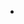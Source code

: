 - [<script>标签](https://github.com/ConstancePeng/readingNotes/blob/master/javascript/javascript%E5%9F%BA%E7%A1%80.md#%E6%95%B0%E6%8D%AE%E7%B1%BB%E5%9E%8B) 
- [数据类型](https://github.com/ConstancePeng/readingNotes/blob/master/javascript/javascript%E5%9F%BA%E7%A1%80.md#%E6%95%B0%E6%8D%AE%E7%B1%BB%E5%9E%8B) 
   - [五种基础数据](https://github.com/ConstancePeng/readingNotes/blob/master/javascript/javascript%E5%9F%BA%E7%A1%80.md#) 
   - [引用数据类型](https://github.com/ConstancePeng/readingNotes/blob/master/javascript/javascript%E5%9F%BA%E7%A1%80.md#) 
      - [Array(数组)](https://github.com/ConstancePeng/readingNotes/blob/master/javascript/javascript%E5%9F%BA%E7%A1%80.md#) 
      - [Date(日期)](https://github.com/ConstancePeng/readingNotes/blob/master/javascript/javascript%E5%9F%BA%E7%A1%80.md#) 
      - [RegExp(正则表达式)](https://github.com/ConstancePeng/readingNotes/blob/master/javascript/javascript%E5%9F%BA%E7%A1%80.md#)
      - [Function](https://github.com/ConstancePeng/readingNotes/blob/master/javascript/javascript%E5%9F%BA%E7%A1%80.md#)
- [typeof](https://github.com/ConstancePeng/readingNotes/blob/master/javascript/javascript%E5%9F%BA%E7%A1%80.md#typeof) 
- [其他](https://github.com/ConstancePeng/readingNotes/blob/master/javascript/javascript%E5%9F%BA%E7%A1%80.md#%E5%85%B6%E4%BB%96) 
### <script>标签  
作用是在html页面上加载javascript
1.  async 立即下载脚本的同时不妨碍页面的其他操作
2. defer 可以等到文档解析完成以后执行脚本
3. src 脚本的下载路径
4. type 指定脚本语言类型，一般是text/javascript
### 数据类型
1. #### 五种基础数据  Undefined Null Boolean Number String
   1.  *空字符串，0，NaN，null，和undefined可以转成false;其他都可以转成true*  
   2. *数值存在最小和最大值，超过返回-Infinity和+Infinity，可以使用isFinity()函数判断*  
   3. *数值有一个特殊值，非数值，NaN，用作运算结果返回为非数值的情况，可以使用isNaN()函数判断,NaN的所有操作均返回NaN，NaN与任何值不相等包括自身*  
   4. *parseInt(字符，基数)将字符串转成整数，忽略前面的空格，直到找到第一个非空字符，如果第一个字符不是数字或负号，则返回NaN,如果第一个字符是数字，则会继续解析直到末尾或第一个非数字符，使用时最好先传一个基数；parseFloat()和parseInt()相同，解析时会忽略所有前导零，只有第一个小数点生效*    
   5. *字符串一旦创建就不可变，拼接字符串是返回新的字符串给变量，如var a='s',a=a+'dd'*  
2. #### 引用数据类型  Object(无序键值对)  
   1. ##### Array(数组): 可以同时存储任意数据类型
      1. ###### 创建方式  
      一种是使用构造函数，可以指定长度num，也可以指定几个包含的项；也可以不使用new创建,如 var arr=new Array(num/items) ， var arr=Array(5)（new被省略，效果一样）， var arr=Array(5,'asda','dddd');</br>   另一种是使用字面量创建，如var arr=[item1,item2....],使用字面量创建时，不要在最后一个元素后加逗号，可能会导致数组长度在不同浏览器中长度不一样;</br>  创建数组时会根据元素的长度设置数组的长度，但数组的长度是会改变且可以设置的，所以可以通个改变长度来删除元素或加大数组长度，如a=[1,3,5,6],a.length=2,a就变成[1,2]，当设置数组长度较大时，不足的元素会用undefined填充
      2. ###### 方法：
         1. ###### 增/删/改/查：
         可以直接用下标来设置元素，未填充的下标对应元素用undefined填充，如a=[1,2]；		
a[4]=3,则a--> [1,2,undefined,3]   
push(item)在数组的最后添加一个元素   
unshift()在数组的最前添加一个或多个元素   
pop()删除数组的最后一个元素，并返回该元素   
shift()删除数组的最前一个元素，并返回该元素  
         2. ###### 转换：  
         join(分隔符)，用指定分隔符拼接数组，如果数组元素是非string，调用toString()转化为字符串拼接，如果有多层数组，也用此方式拼接内部数组再向外拼接。
         3. ###### 检查：   
         a instanceof Array 判断a是否为数组,可能会在不同库中间结果不同Array.isArray(a)判断a是否为数组 EMCScript5新增方法
         4. ###### 排序：  
         sort()，将数组元素转变成字符串进行比较。如果要自定义比较规则可以传入一个比较函数，比较函数接受两个参数，如果第一个参数在第二个参数前面则返回一个负数，相等则返回0，第一个参数在第二参数后面则返回一个正数。   
reverse(),将数组的元素顺序颠倒。
         5. ###### 位置：   
         indexOf()/lastIndexOf()均接受两个参数，查找的元素和开始查找的位置(可选)，不同的是indexOf()从前往后差查找，lastIndexOf()正好相反，从后往前。
         6. ###### 迭代：对数组的每一项运行对应函数，参数都是一个函数和一个指定域，函数包含三个参数，数组项的值，数组项的位置和数组本身；对原数组没有影响。   
         every，对数组的每一项结果都返回true，该函数才返回true；   
some，对数组的任意一项结果都返回true，该函数就返回true；   
foreach,对数组的每一项执行，无返回；   
filter，返回结果为true的数组所有元素的新数组；   
map，返回每次运行的结果组成的数组。   
         7. ###### 归并：   
         reduce/reduceRight，迭代数组的所有项，最终返回一个值，reduce从第一项开始，reduceRight从最后一项开始。</br>两者都接受2个参数：一个每一项都调用的函数和一个作为归并的起始值；调用的函数包含4个参数，前一个结果，当前值，项的索引和数组对象，这个函数返回的结果会作为第一个参数传给数组的下一项。
         8. ###### 其他：   
            1. concat(),参数可以是数组和元素，会在原数组基础上生成新数组，如a.concat('asda',['aa','ddd']),返回一个在a后面添加参数里各项的新数组，a=[1,'ee'],则返回[1,'ee','asda','aa','ddd']。   
            2. slice(),将数据切片并返回新数组，不会改变原数组；参数可以为1个或2个，2个参数表示返回从起始位置到结束位置的数组元素，但不含结束位置的元素，1个参数表示从起始位置到最后的所有元素。   
            3. splice()，参数为1个或1个以上，第一个参数表示针对数组操作的起始位置（当只有一个参数时，可以看作是从该位置开始，元素全部删除，因为第二个参数和后面的参数都没有，即全部被删除），第二个参数表示要删除的元素个数，后面的若有参数则从起始位置开始插入对应参数元素。如：splice(1,3),从第二个元素开始删除3个元素；splice(1,3，‘aaa','ssss','dddd'),和前面的一样，删除元素后从第二个元素开始依次插入‘aaa','ssss','dddd'；splice(1,0，‘aaa','ssss','dddd')，因为第二个参数是0，所以不删除元素，直接从第二个元素开始依次插入‘aaa','ssss','dddd'。
   2. ###### Date(日期)：  
      1. 静态函数：  
parse()，参数为字符串，将字符串转化为相应日期的毫秒数，支持：年/(,-)月/日，月/日/(,-)年等，在IE中'2016-8-12'不能识别，'2016-08-12'才能。   
UTC()参数分别为年、月、日、时、分、秒、毫秒、时区，年月为必须参数，月从0开始，天从1开始；返回对应的毫秒数。   
      2. 构造函数：
      new Date()：没有参数，获取当前时间，当参数为字符串时，底层调用的时parse，当参数为年月日时分秒等时，底层调用的是UTC，参数也可以是毫秒数，返回对应时间对象。
      3. 注意：   
         1. new Date(Date.parse('2016-8-12'))和Date.parse('2016-08-12')在不同浏览器中获取到的时间略有差异：FF中两者相同，chrome中，后者比前者多8个小时，在IE总中，前者返回NaN   
         2. parse和UTC返回的都是数字，可以直接加减，也可以传入到构造函数中返回Date对象。   
         3. 可以使用+获取Date对象的时间戳，如+new Date()
      4. 对象函数：   
to类型：输出对应的日期字符串  
toString/toLocalString/toTimeString等   
get/set类型：获取/设置日期对应的参数   
getTime/setTime；getSecends/setSecends等   
   3. ###### RegExp(正则表达式)：
      1. 创建方式：   
字面量：/pattern/flags，pattern是正则表达式，flags标记正则表达式的行为：g:匹配所有字符串，而不是匹配到第一项时就停止，i:忽略大小写，m：多行匹配。   
构造函数：new RegExp(pattern,flags),两个参数都是字符串   
注意：3版本时字面量始终共享同一个RegExp实例，而构造函数每次都会创建新的RegExp实例，新的5版本已修正。
      2. 实例属性：   
ingoreCase/global/multiline/source/lastIndex
前四个是创建时初始化的属性，source为正则表达式的规则，字面量和构造函数创建的实例的source属性相同。
      3. 实例方法：   
         1. exec，参数为要执行匹配的字符串，返回包含第一个匹配项的数组，未匹配到则返回null。返回的数组是Array的实例，但包含额外的index和input属性，index表示匹配项再字符串中的起始位置，input为输入的字符串即应用匹配的字符串。在返回的数组，第一项是与整个模式匹配到的字符串，其他项是与模式中捕获组匹配到的字符串（无捕获组则只有一项）。捕获组是指正则中用小括号括起来的项如a（b（c）），捕获组就有bc，c。   
      注意：   
      如果模式是全局的，exec每执行一次只会匹配一次，匹配到的字符串起始位置记录在返回的数组的index属性中，结束位置记录在模式的lastindex中，下次执行时在上一次结束的位置继续执行，直到匹配到末尾，当上一次执行到了结尾时，再执行会从开始的的位置重新匹配。
         2. test，参数为要执行匹配的字符串，如果能匹配到则返回true，否则false。
当实例不是全局匹配时，以上两个方法每次执行结果一样，当实例是全局匹配时，以上两个方法每执行一次，返回一个匹配结果，再执行时，在前一次的基础上，继续向后执行，实例属性中的lastIndex记录当前匹配到的位置，返回结果的index记录开始匹配的位置。
         3.toString()和toLocalString()都返回正则表达式的字面量。
compile可以重新指定正则实例的规则与修饰符。例如：var pattern = /res/i；pattern.compile('rp','g') -> /rp/g
      4. 静态属性：
         1. input/lastMatch(最近一次匹配项)/lastParen(最近一次匹配的捕获组)/leftContext/rightContext/mutiline
支持正则的字符串方法：
         2. match，参数是一个正则表达式或RegExp实例，返回的数组和RegExp实例的exec方法一摸一样。
         3. search，参数与match相同，返回字符串第一个匹配项的索引，没有则返回-1；search和其他正则的方法不一样，不是在全局会从上次匹配的地方继续往下执行，search始终都是从字符串的开始位置向后匹配。
         4. replace，参数为两个，第一个为一个字符串或一个RegExp实例，如果是字符串，只会替换第一个匹配到的，若是RegExp实例(全局的)，则会替换整个字符串。第二个参数可以是一个字符串，也可以是一个函数。
         5. split，参数可以是一个字符串或RegExp实例，返回分割后的字符串数组，可选参数是数字长度，确保数组大小。
      5. 字符串的正则方法：   
先按照正则表达式匹配(flags为g时能匹配几次就执行几次，不为g则只执行一次)，当正则表达式中有分组时，每次匹配时记录分组数据。
   4. ###### Function
      1. 创建方式：   
         1. 声明：function a(){}   
         2. 表达式：var a=function (){};  
         3. 构造函数：var a=new Function('num1','num2,'return num1+num2'); // 不推荐   
声明和表达式基本相同，构造函数不推荐使用，会造成解析两次代码。由于函数也是一个对象，函数名只是是指向这个对象的指针(或地址)，所以函数可以有多个名字，都可以执行，函数名返回函数地址，函数名加()才会执行。
注意：js中没有重载，当定义多个相同名字的函数时，函数会被覆盖，相当于函数名的值被修改。
      2. 实例属性：
         1. length，返回函数定义的参数数量，如function a(c,d){}，则a.length返回2
         2. prototype，返回函数原型
      3. 实例方法：
         1. apply，参数有两个，第一个为函数的作用域(对应函数内部的this值)，第二个是参数数组，参数数组可以是Array的实例，也可以是arguments对象。
         2. call，参数与apply相似，第一个为作用域，只是传给函数的参数是分别给的，有几个就传几个。call和apply函数的作用相同，都是调用函数，只是传参数方式不同，apply直接传参数数组，而call需要逐个列出。
         3. bind，参数只有一个，给函数绑定作用域。
      4. 内部属性：
         1. arguments，是一个类数组对象，包含了传给函数的所有参数，可能比在函数定义中定义的形参数量多，还有一个callee属性，指向拥有arguments对象的函数，返回函数本身，可以用来解耦递归。
         2. this，指向作用于对象。
         3. caller，返回调用函数的对象，可以使用arguments.callee.caller来查看调用者。
### typeof
> 获取数据类型的操作符，使用方式 typeof 变量  
> Undefined->undefined、Boolean->boolean、Number->number、String->string、Object—>object  
> 注意 Null返回object 函数返回function





### 其他
> 1.递增和递减都是等包含他们的语句被执行完之后再执行的，例如：
>```
>var a=10,b=1;
>var c=a-- + b; // 11
>var d=a + b; //10
>//原因就是a-- + b;先按照a,b原来的值10,1来计算，所以c为11，执行完以后a递减为9，所以d为10
>```
> 2.\==、！=和===、!==  
> &nbsp;&nbsp; 1).== 和!= 会先转换比较的对象，再进行比较，转换规则:  
> &nbsp;&nbsp;*字符串、布尔型数据、数值的比较都会转换成数值进行比较,对象调用valueof比较*  
>```
>'3'==true//false
>'1'==true//true
>'3'==1//false
>'3'==3//true
>2==true//false
>1==true//false
>```
> &nbsp;&nbsp; 2).===和!\== 不会转换比较对象，即数据类型也要比较
